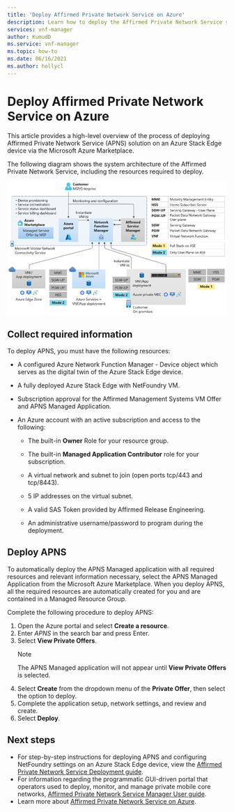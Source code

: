 ```yaml
---
title: 'Deploy Affirmed Private Network Service on Azure'
description: Learn how to deploy the Affirmed Private Network Service solution on Azure
services: vnf-manager
author: KumudD
ms.service: vnf-manager
ms.topic: how-to    
ms.date: 06/16/2021
ms.author: hollycl
---
```

# Deploy Affirmed Private Network Service on Azure

This article provides a high-level overview of the process of deploying Affirmed Private Network Service (APNS) solution on an Azure Stack Edge device via the Microsoft Azure Marketplace.

The following diagram shows the system architecture of the Affirmed Private Network Service, including the resources required to deploy.

![Affirmed Private Network Service deployment](media/deploy-affirmed-private-network-service/deploy-affirmed-private-network-service.png)

## Collect required information

To deploy APNS, you must have the following resources:

- A configured Azure Network Function Manager - Device object which serves as the digital twin of the Azure Stack Edge device. 

- A fully deployed Azure Stack Edge with NetFoundry VM. 

- Subscription approval for the Affirmed Management Systems VM Offer and APNS Managed Application. 

- An Azure account with an active subscription and access to the following:  

    - The built-in **Owner** Role for your resource group. 

    - The built-in **Managed Application Contributor** role for your subscription. 

    - A virtual network and subnet to join (open ports tcp/443 and tcp/8443). 

    - 5 IP addresses on the virtual subnet. 

    - A valid SAS Token provided by Affirmed Release Engineering.  

    - An administrative username/password to program during the deployment. 
    
## Deploy APNS

To automatically deploy the APNS Managed application with all required resources and relevant information necessary, select the APNS Managed Application from the Microsoft Azure Marketplace. When you deploy APNS, all the required resources are automatically created for you and are contained in a Managed Resource Group.

Complete the following procedure to deploy APNS:
1.	Open the Azure portal and select **Create a resource**.
2.	Enter *APNS* in the search bar and press Enter.
3.	Select **View Private Offers**. 
    > [!NOTE]
    > The APNS Managed application will not appear until **View Private Offers** is selected.
4.	Select **Create** from the dropdown menu of the **Private Offer**, then select the option to deploy.
5.	Complete the application setup, network settings, and review and create.
6.	Select **Deploy**.

## Next steps

- For step-by-step instructions for deploying APNS and configuring NetFoundry settings on an Azure Stack Edge device, view the [Affirmed Private Network Service Deployment guide](https://go.microsoft.com/fwlink/?linkid=2165732).
- For information regarding the programmatic GUI-driven portal that operators used to deploy, monitor, and manage private mobile core networks, [Affirmed Private Network Service Manager User guide](https://go.microsoft.com/fwlink/?linkid=2165932).
- Learn more about [Affirmed Private Network Service on Azure](affirmed-private-network-service-overview.md).
